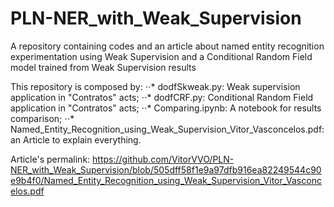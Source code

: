 # PLN-NER_with_Weak_Supervision
A repository containing codes and an article about named entity recognition experimentation using Weak Supervision and a Conditional Random Field model trained from Weak Supervision results

This repository is composed by:
⋅⋅* dodfSkweak.py: Weak supervision application in "Contratos" acts;
⋅⋅* dodfCRF.py: Conditional Random Field application in "Contratos" acts;
⋅⋅* Comparing.ipynb: A notebook for results comparison;
⋅⋅* Named_Entity_Recognition_using_Weak_Supervision_Vitor_Vasconcelos.pdf: an Article to explain everything.

Article's permalink: https://github.com/VitorVVO/PLN-NER_with_Weak_Supervision/blob/505dff58f1e9a97dfb916ea82249544c90e9b4f0/Named_Entity_Recognition_using_Weak_Supervision_Vitor_Vasconcelos.pdf
